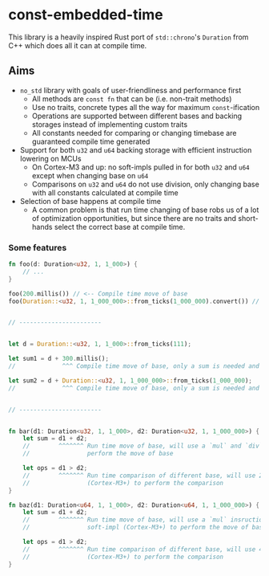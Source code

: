 # const-embedded-time

This library is a heavily inspired Rust port of `std::chrono`'s `Duration` from C++ which does all it can at compile time.

## Aims

* `no_std` library with goals of user-friendliness and performance first
  * All methods are `const fn` that can be (i.e. non-trait methods)
  * Use no traits, concrete types all the way for maximum `const`-ification
  * Operations are supported between different bases and backing storages instead of implementing custom traits
  * All constants needed for comparing or changing timebase are guaranteed compile time generated
* Support for both `u32` and `u64` backing storage with efficient instruction lowering on MCUs
  * On Cortex-M3 and up: no soft-impls pulled in for both `u32` and `u64` except when changing base on `u64`
  * Comparisons on `u32` and `u64` do not use division, only changing base with all constants calculated at compile time
* Selection of base happens at compile time
  * A common problem is that run time changing of base robs us of a lot of optimization opportunities, but since there are no traits and short-hands select the correct base at compile time.

### Some features

```rust
fn foo(d: Duration<u32, 1, 1_000>) {
    // ...
}

foo(200.millis()) // <-- Compile time move of base
foo(Duration::<u32, 1, 1_000_000>::from_ticks(1_000_000).convert()) // <-- Compile time move of base


// -----------------------


let d = Duration::<u32, 1, 1_000>::from_ticks(111);

let sum1 = d + 300.millis();
//             ^^^ Compile time move of base, only a sum is needed and no change of base

let sum2 = d + Duration::<u32, 1, 1_000_000>::from_ticks(1_000_000);
//             ^^^ Compile time move of base, only a sum is needed and no change of base


// -----------------------


fn bar(d1: Duration<u32, 1, 1_000>, d2: Duration<u32, 1, 1_000_000>) {
    let sum = d1 + d2;
    //        ^^^^^^^ Run time move of base, will use a `mul` and `div` instruction (Cortex-M3+) to
    //                perform the move of base

    let ops = d1 > d2;
    //        ^^^^^^^ Run time comparison of different base, will use 2 `mul` instructions
    //                (Cortex-M3+) to perform the comparison
}

fn baz(d1: Duration<u64, 1, 1_000>, d2: Duration<u64, 1, 1_000_000>) {
    let sum = d1 + d2;
    //        ^^^^^^^ Run time move of base, will use a `mul` insruction and `div`
    //                soft-impl (Cortex-M3+) to perform the move of base

    let ops = d1 > d2;
    //        ^^^^^^^ Run time comparison of different base, will use 4 `mul` instructions
    //                (Cortex-M3+) to perform the comparison
}
```
